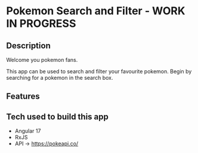 # Pokemon Search and Filter - WORK IN PROGRESS

## Description
Welcome you pokemon fans.

This app can be used to search and filter your favourite pokemon. Begin by searching for a pokemon in the search box.

## Features


## Tech used to build this app
 - Angular 17
 - RxJS 
 - API -> https://pokeapi.co/